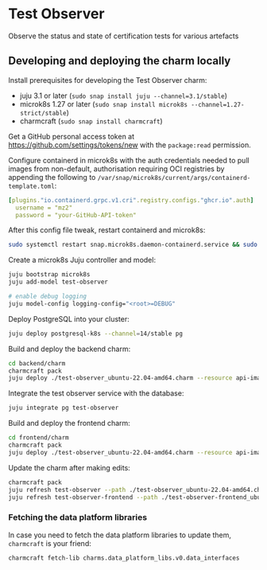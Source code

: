 # Test Observer

Observe the status and state of certification tests for various artefacts

## Developing and deploying the charm locally

Install prerequisites for developing the Test Observer charm:

- juju 3.1 or later (`sudo snap install juju --channel=3.1/stable`)
- microk8s 1.27 or later (`sudo snap install microk8s --channel=1.27-strict/stable`)
- charmcraft (`sudo snap install charmcraft`)

Get a GitHub personal access token at https://github.com/settings/tokens/new with the `package:read` permission.

Configure containerd in microk8s with the auth credentials needed to pull images from non-default, authorisation requiring OCI registries by appending the following to `/var/snap/microk8s/current/args/containerd-template.toml`:

```yaml
[plugins."io.containerd.grpc.v1.cri".registry.configs."ghcr.io".auth]
  username = "mz2"
  password = "your-GitHub-API-token"
```

After this config file tweak, restart containerd and microk8s:

```bash
sudo systemctl restart snap.microk8s.daemon-containerd.service && sudo microk8s.stop && sudo microk8s.start
```

Create a microk8s Juju controller and model:

```bash
juju bootstrap microk8s
juju add-model test-observer

# enable debug logging
juju model-config logging-config="<root>=DEBUG"
```

Deploy PostgreSQL into your cluster:

```bash
juju deploy postgresql-k8s --channel=14/stable pg
```

Build and deploy the backend charm:

```bash
cd backend/charm
charmcraft pack
juju deploy ./test-observer_ubuntu-22.04-amd64.charm --resource api-image=ghcr.io/canonical/test_observer/backend:[tag or sha]
```

Integrate the test observer service with the database:

```bash
juju integrate pg test-observer
```

Build and deploy the frontend charm:

```bash
cd frontend/charm
charmcraft pack
juju deploy ./test-observer_ubuntu-22.04-amd64.charm --resource api-image=ghcr.io/canonical/test_observer/frontend:[tag or sha]
```

Update the charm after making edits:

```bash
charmcraft pack
juju refresh test-observer --path ./test-observer_ubuntu-22.04-amd64.charm --resource api-image=ghcr.io/canonical/test_observer/backend:[tag or sha]
juju refresh test-observer-frontend --path ./test-observer-frontend_ubuntu-22.04-amd64.charm --resource frontend-image=ghcr.io/canonical/test_observer/frontend:[tag or sha]
```

### Fetching the data platform libraries

In case you need to fetch the data platform libraries to update them, `charmcraft` is your friend:

```bash
charmcraft fetch-lib charms.data_platform_libs.v0.data_interfaces
```
